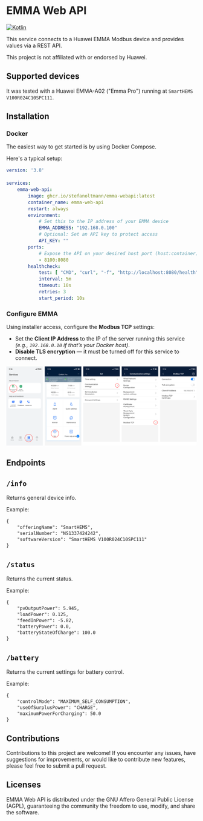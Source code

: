 # EMMA Web API

[![Kotlin](https://img.shields.io/badge/kotlin-2.1.21-blue.svg?logo=kotlin)](httpw://kotlinlang.org)

This service connects to a Huawei EMMA Modbus device and provides values via a REST API.

This project is not affiliated with or endorsed by Huawei.

## Supported devices

It was tested with a Huawei EMMA-A02 ("Emma Pro") running at `SmartHEMS V100R024C10SPC111`.

## Installation

### Docker

The easiest way to get started is by using Docker Compose.

Here's a typical setup:

```yaml
version: '3.8'

services:
    emma-web-api:
        image: ghcr.io/stefanoltmann/emma-webapi:latest
        container_name: emma-web-api
        restart: always
        environment:
            # Set this to the IP address of your EMMA device
            EMMA_ADDRESS: "192.168.0.100"
            # Optional: Set an API key to protect access
            API_KEY: ""
        ports:
            # Expose the API on your desired host port (host:container)
            - 8100:8080
        healthcheck:
            test: [ "CMD", "curl", "-f", "http://localhost:8080/health" ]
            interval: 5m
            timeout: 10s
            retries: 3
            start_period: 10s
```

### Configure EMMA

Using installer access, configure the **Modbus TCP** settings:

- Set the **Client IP Address** to the IP of the server running this service  
  *(e.g., `192.168.0.10` if that’s your Docker host)*.
- **Disable TLS encryption** — it must be turned off for this service to connect.

![App Settings](assets/app_settings.png)

## Endpoints

## `/info`

Returns general device info.

Example:

```
{
    "offeringName": "SmartHEMS",
    "serialNumber": "NS1337424242",
    "softwareVersion": "SmartHEMS V100R024C10SPC111"
}
```

## `/status`

Returns the current status.

Example:

```
{
    "pvOutputPower": 5.945,
    "loadPower": 0.125,
    "feedInPower": -5.82,
    "batteryPower": 0.0,
    "batteryStateOfCharge": 100.0
}
```

## `/battery`

Returns the current settings for battery control.

Example:

```
{
    "controlMode": "MAXIMUM_SELF_CONSUMPTION",
    "useOfSurplusPower": "CHARGE",
    "maximumPowerForCharging": 50.0
}
```

## Contributions

Contributions to this project are welcome! If you encounter any issues,
have suggestions for improvements, or would like to contribute new features,
please feel free to submit a pull request.

## Licenses

EMMA Web API is distributed under the GNU Affero General Public License (AGPL),
guaranteeing the community the freedom to use, modify, and share the software.
